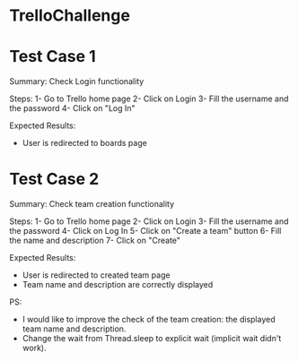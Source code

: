 # TrelloChallenge

# Test Case 1
Summary: Check Login functionality

Steps:
 1- Go to Trello home page 
 2- Click on Login 
 3- Fill the username and the password 
 4- Click on "Log In" 

Expected Results:
- User is redirected to boards page

# Test Case 2
Summary: Check team creation functionality

Steps:
 1- Go to Trello home page 
 2- Click on Login 
 3- Fill the username and the password 
 4- Click on Log In 
 5- Click on "Create a team" button 
 6- Fill the name and description
 7- Click on "Create" 

Expected Results:
- User is redirected to created team page 
- Team name and description are correctly displayed


PS:
- I would like to improve the check of the team creation: the displayed team name and description.
- Change the wait from Thread.sleep to explicit wait (implicit wait didn't work).
